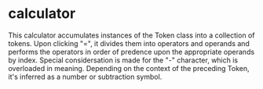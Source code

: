 # calculator

This calculator accumulates instances of the Token class into a collection of tokens.  Upon clicking "=", it divides them into operators and operands and performs the operators in order of predence upon the appropriate operands by index.  Special considersation is made for the "-" character, which is overloaded in meaning.  Depending on the context of the preceding Token, it's inferred as a number or subtraction symbol. 